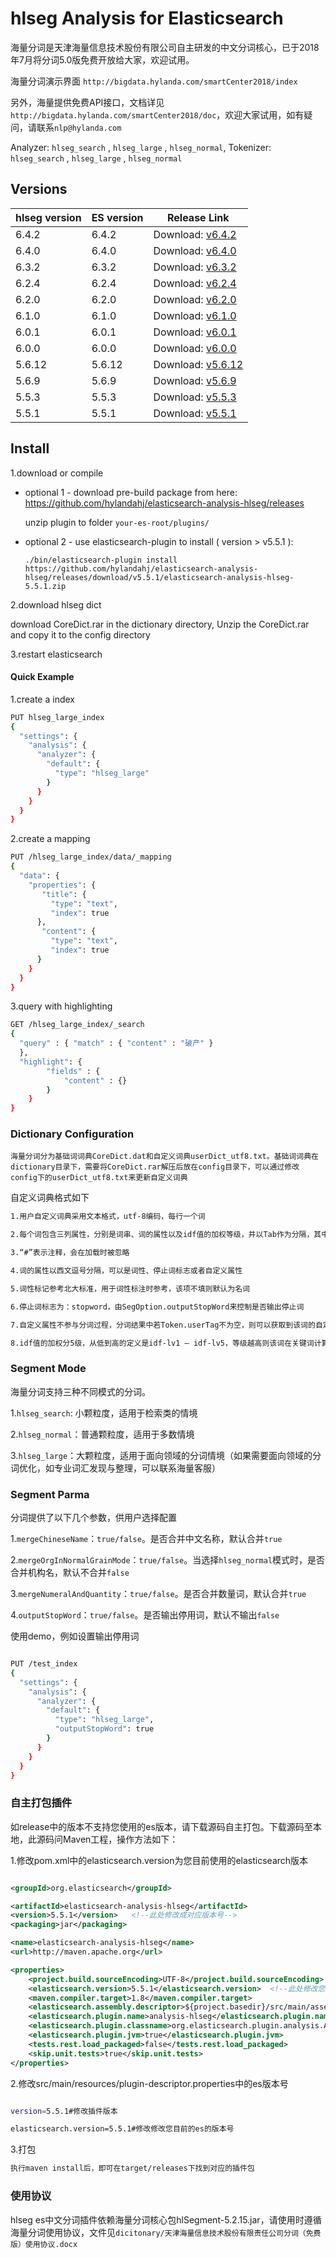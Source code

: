 hlseg Analysis for Elasticsearch
=============================

海量分词是天津海量信息技术股份有限公司自主研发的中文分词核心，已于2018年7月将分词5.0版免费开放给大家，欢迎试用。

海量分词演示界面 `http://bigdata.hylanda.com/smartCenter2018/index`

另外，海量提供免费API接口，文档详见`http://bigdata.hylanda.com/smartCenter2018/doc`，欢迎大家试用，如有疑问，请联系`nlp@hylanda.com`

Analyzer: `hlseg_search` , `hlseg_large` , `hlseg_normal`, Tokenizer: `hlseg_search` , `hlseg_large` , `hlseg_normal`

Versions
--------

hlseg version | ES version | Release Link |
-----------|-----------|-----------
6.4.2| 6.4.2| Download: [v6.4.2](https://github.com/hylandahj/elasticsearch-analysis-hlseg/releases/tag/v6.4.2)
6.4.0| 6.4.0| Download: [v6.4.0](https://github.com/hylandahj/elasticsearch-analysis-hlseg/releases/tag/v6.4.0)
6.3.2| 6.3.2| Download: [v6.3.2](https://github.com/hylandahj/elasticsearch-analysis-hlseg/releases/tag/v6.3.2)
6.2.4| 6.2.4| Download: [v6.2.4](https://github.com/hylandahj/elasticsearch-analysis-hlseg/releases/tag/v6.2.4)
6.2.0| 6.2.0| Download: [v6.2.0](https://github.com/hylandahj/elasticsearch-analysis-hlseg/releases/tag/v6.2.0)
6.1.0| 6.1.0| Download: [v6.1.0](https://github.com/hylandahj/elasticsearch-analysis-hlseg/releases/tag/v6.1.0)
6.0.1| 6.0.1| Download: [v6.0.1](https://github.com/hylandahj/elasticsearch-analysis-hlseg/releases/tag/v6.0.1)
6.0.0| 6.0.0| Download: [v6.0.0](https://github.com/hylandahj/elasticsearch-analysis-hlseg/releases/tag/v6.0.0)
5.6.12| 5.6.12| Download: [v5.6.12](https://github.com/hylandahj/elasticsearch-analysis-hlseg/releases/tag/v5.6.12)
5.6.9| 5.6.9| Download: [v5.6.9](https://github.com/hylandahj/elasticsearch-analysis-hlseg/releases/tag/v5.6.9)
5.5.3| 5.5.3| Download: [v5.5.3](https://github.com/hylandahj/elasticsearch-analysis-hlseg/releases/tag/v5.5.3)
5.5.1| 5.5.1| Download: [v5.5.1](https://github.com/hylandahj/elasticsearch-analysis-hlseg/releases/tag/v5.5.1)

Install
-------

1.download or compile

* optional 1 - download pre-build package from here: https://github.com/hylandahj/elasticsearch-analysis-hlseg/releases
    
    unzip plugin to folder `your-es-root/plugins/`

* optional 2 - use elasticsearch-plugin to install ( version > v5.5.1 ):

    `./bin/elasticsearch-plugin install https://github.com/hylandahj/elasticsearch-analysis-hlseg/releases/download/v5.5.1/elasticsearch-analysis-hlseg-5.5.1.zip`
    
2.download hlseg dict

download CoreDict.rar in the dictionary directory, Unzip the CoreDict.rar and copy it to the config directory

3.restart elasticsearch



#### Quick Example

1.create a index

```bash
PUT hlseg_large_index
{
  "settings": {
    "analysis": {
      "analyzer": {
        "default": {
          "type": "hlseg_large"
        }
      }
    }
  }
}
```

2.create a mapping

```bash
PUT /hlseg_large_index/data/_mapping
{
  "data": {
    "properties": {
       "title": {
         "type": "text",
         "index": true
      },
       "content": {
         "type": "text",
         "index": true
      }
    }
  }
}
```


3.query with highlighting

```bash
GET /hlseg_large_index/_search
{
  "query" : { "match" : { "content" : "破产" }
  },
  "highlight": {
        "fields" : {
            "content" : {}
        }
    }
}
```

### Dictionary Configuration

`海量分词分为基础词词典CoreDict.dat和自定义词典userDict_utf8.txt。基础词词典在dictionary目录下，需要将CoreDict.rar解压后放在config目录下，可以通过修改config下的userDict_utf8.txt来更新自定义词典`

自定义词典格式如下


```bash
1.用户自定义词典采用文本格式，utf-8编码，每行一个词

2.每个词包含三列属性，分别是词串、词的属性以及idf值的加权等级，并以Tab作为分隔，其中除了词串必填外，其他列可以不填，不填写则系统采用默认值

3.“#”表示注释，会在加载时被忽略

4.词的属性以西文逗号分隔，可以是词性、停止词标志或者自定义属性

5.词性标记参考北大标准，用于词性标注时参考，该项不填则默认为名词

6.停止词标志为：stopword，由SegOption.outputStopWord来控制是否输出停止词

7.自定义属性不参与分词过程，分词结果中若Token.userTag不为空，则可以获取到该词的自定义属性。

8.idf值的加权分5级，从低到高的定义是idf-lv1 — idf-lv5，等级越高则该词在关键词计算时的权重会越大，若不填写该值则系统默认是idf-lv3(中等权重）
```

### Segment Mode

海量分词支持三种不同模式的分词。

1.`hlseg_search`: 小颗粒度，适用于检索类的情境

2.`hlseg_normal`：普通颗粒度，适用于多数情境

3.`hlseg_large`：大颗粒度，适用于面向领域的分词情境（如果需要面向领域的分词优化，如专业词汇发现与整理，可以联系海量客服）


### Segment Parma
分词提供了以下几个参数，供用户选择配置

1.`mergeChineseName`：`true/false`。是否合并中文名称，默认合并`true`

2.`mergeOrgInNormalGrainMode`：`true/false`。当选择`hlseg_normal`模式时，是否合并机构名，默认不合并`false`

3.`mergeNumeralAndQuantity`：`true/false`。是否合并数量词，默认合并`true`

4.`outputStopWord`：`true/false`。是否输出停用词，默认不输出`false`

使用demo，例如设置输出停用词

```bash

PUT /test_index
{
  "settings": {
    "analysis": {
      "analyzer": {
        "default": {
          "type": "hlseg_large",
          "outputStopWord": true
        }
      }
    }
  }
}

```

### 自主打包插件

如release中的版本不支持您使用的es版本，请下载源码自主打包。下载源码至本地，此源码问Maven工程，操作方法如下：

1.修改pom.xml中的elasticsearch.version为您目前使用的elasticsearch版本

```xml

<groupId>org.elasticsearch</groupId>

<artifactId>elasticsearch-analysis-hlseg</artifactId>
<version>5.5.1</version>   <!--此处修改成对应版本号-->
<packaging>jar</packaging>

<name>elasticsearch-analysis-hlseg</name>
<url>http://maven.apache.org</url>

<properties>
	<project.build.sourceEncoding>UTF-8</project.build.sourceEncoding>
	<elasticsearch.version>5.5.1</elasticsearch.version>  <!--此处修改您目前的es的版本号，目前只支持5.5.1以上-->
	<maven.compiler.target>1.8</maven.compiler.target>
	<elasticsearch.assembly.descriptor>${project.basedir}/src/main/assemblies/plugin.xml</elasticsearch.assembly.descriptor>
	<elasticsearch.plugin.name>analysis-hlseg</elasticsearch.plugin.name>
	<elasticsearch.plugin.classname>org.elasticsearch.plugin.analysis.AnalysiaHLSegPlugin</elasticsearch.plugin.classname>
	<elasticsearch.plugin.jvm>true</elasticsearch.plugin.jvm>
	<tests.rest.load_packaged>false</tests.rest.load_packaged>
	<skip.unit.tests>true</skip.unit.tests>
</properties>

```

2.修改src/main/resources/plugin-descriptor.properties中的es版本号

```bash

version=5.5.1#修改插件版本

elasticsearch.version=5.5.1#修改修改您目前的es的版本号

```

3.打包

```bash
执行maven install后，即可在target/releases下找到对应的插件包

```


### 使用协议

hlseg es中文分词插件依赖海量分词核心包hlSegment-5.2.15.jar，请使用时遵循海量分词使用协议，文件见`dicitonary/天津海量信息技术股份有限责任公司分词（免费版）使用协议.docx`



